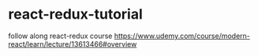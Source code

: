 # react-redux-tutorial
follow along react-redux course https://www.udemy.com/course/modern-react/learn/lecture/13613466#overview
